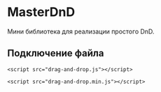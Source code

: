 # MasterDnD
Мини библиотека для реализации простого DnD.

<h2>Подключение файла</h2>

```
<script src="drag-and-drop.js"></script>
```

```
<script src="drag-and-drop.min.js"></script>
```
